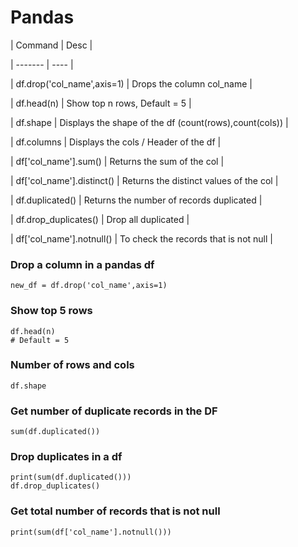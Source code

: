 # Pandas


| Command | Desc |

| ------- | ---- |

| df.drop('col_name',axis=1) | Drops the column col_name |

| df.head(n) | Show top n rows, Default = 5 |

| df.shape | Displays the shape of the df (count(rows),count(cols)) |

| df.columns | Displays the cols / Header of the df |

| df['col_name'].sum() | Returns the sum of the col |

| df['col_name'].distinct() | Returns the distinct values of the col |

| df.duplicated() | Returns the number of records duplicated |

| df.drop_duplicates() | Drop all duplicated |

| df['col_name'].notnull() |  To check the records that is not null |





### Drop a column in a pandas df
```
new_df = df.drop('col_name',axis=1)
```

### Show top 5 rows
```
df.head(n)
# Default = 5
```


### Number of rows and cols
```
df.shape
```


### Get number of duplicate records in the DF
```
sum(df.duplicated())
```

### Drop duplicates in a df
```
print(sum(df.duplicated()))
df.drop_duplicates()
```

### Get total number of records that is not null
```
print(sum(df['col_name'].notnull()))
```

